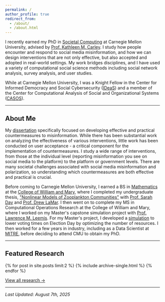 ```yaml
---
permalink: /
author_profile: true
redirect_from: 
  - /about/
  - /about.html
---
```


I recently earned my PhD in [Societal Computing](https://sc.cs.cmu.edu) at Carnegie Mellon University, advised by [Prof. Kathleen M. Carley](http://casos.cs.cmu.edu/bios/carley/carley.html). I study how people encounter and respond to social media misinformation, and how we can design interventions that are not only effective, but also accepted and adopted in real-world settings. My work bridges disciplines, and I have used a variety of computational social science methods including social network analysis, survey analysis, and user studies. 

While at Carnegie Mellon University, I was a Knight Fellow in the Center for Informed Democracy and Social Cybersecurity ([IDeaS](https://www.cmu.edu/ideas-social-cybersecurity/)) and a member of the Center for Computational Analysis of Social and Organizational Systems ([CASOS](http://casos.cs.cmu.edu)).

---

## About Me
My [dissertation](https://kingcatherine.github.io/files/ThesisProposalFeb20.pdf) specifically focused on developing effective and practical countermeasures to misinformation. While there has been substantial work on analyzing the effectiveness of various interventions, little work has been conducted on user acceptance - a critical component for the implementation of countermeasures. I study a wide range of interventions, from those at the individual level (reporting misinformation you see on social media to the platform) to the platform or government levels. There are many societal challenges associated with social media misinformation and polarization, so understanding which countermeasures are both effective and practical is crucial. 

Before coming to Carnegie Mellon University, I earned a BS in [Mathematics](https://www.wm.edu/as/mathematics/) at the [College of William and Mary](http://www.wm.edu), where I completed my undergraduate thesis, ["Nonlinear Models of Zooplankton Communities"](https://scholarworks.wm.edu/honorstheses/71/) with [Prof. Sarah Day](http://www.math.wm.edu/~sday/) and [Prof. Drew LaMar](https://www.wm.edu/as/cams/mathematical-biology/faculty/lamar-md.php). I then went on to complete my MS in Computational Operations Research at the College of William and Mary, where I worked on my Master's capstone simulation project with [Prof. Lawrence M. Leemis](http://www.math.wm.edu/~leemis/). For my Master's project, I developed a [simulation](https://faster-voting.wm.edu) to lower voting times on Election Day by optimizing the number of resources. I then worked for a few years in industry, including as a Data Scientist at [MITRE](https://www.mitre.org), before deciding to attend CMU to obtain my PhD. 

---

## Featured Research
{% for post in site.posts limit:2 %}
  {% include archive-single.html %}
{% endfor %}
<p><a href="/blog/">View all research →</a></p>

---


<i>Last Updated: August 7th, 2025</i>
